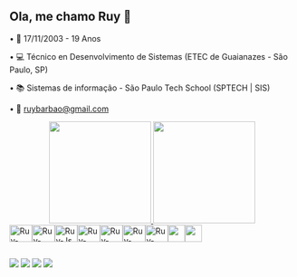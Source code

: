 ## Ola, me chamo Ruy 👋

• 📅 17/11/2003 - 19 Anos

• 💻 Técnico en Desenvolvimento de Sistemas (ETEC de Guaianazes - São Paulo, SP)

• 📚 Sistemas de informação - São Paulo Tech School (SPTECH | SIS)

• 📧 ruybarbao@gmail.com

<div align="center">
  <a href="https://github.com/RuyBarbosa22">
  <img height="180em" src="https://github-readme-stats.vercel.app/api?username=ruybarbosa22&show_icons=true&theme=radical&include_all_commits=true&count_private=true"/>
  <img height="180em" src="https://github-readme-stats.vercel.app/api/top-langs/?username=ruybarbosa22&layout=compact&langs_count=7&theme=radical"/>
</div>


<div style="display: flex"><br>
   <img align="center" alt="Ruy-HTML" height="30" width="40" src="https://cdn.jsdelivr.net/gh/devicons/devicon/icons/html5/html5-original.svg">
   <img align="center" alt="Ruy-CSS" height="30" width="40" src="https://cdn.jsdelivr.net/gh/devicons/devicon/icons/css3/css3-original.svg">
   <img align="center" alt="Ruy-Js" height="30" width="40" src="https://cdn.jsdelivr.net/gh/devicons/devicon/icons/javascript/javascript-original.svg">
   <img align="center" alt="Ruy-Kotlin" height="30" width="40" src="https://cdn.jsdelivr.net/gh/devicons/devicon/icons/kotlin/kotlin-original.svg">
   <img align="center" alt="Ruy-MySql" height="30" width="40" src="https://cdn.jsdelivr.net/gh/devicons/devicon/icons/mysql/mysql-original-wordmark.svg">
   <img align="center" alt="Ruy-Python" height="30" width="40" src="https://cdn.jsdelivr.net/gh/devicons/devicon/icons/python/python-original.svg">
   <img align="center" alt="Ruy-Php" height="30" width="40" src="https://cdn.jsdelivr.net/gh/devicons/devicon/icons/php/php-original.svg">
   <img align="center" alt"Ruy-NodeJs" height="30" width"40" src="https://cdn.jsdelivr.net/gh/devicons/devicon/icons/nodejs/nodejs-original.svg">
   <img align="center" alt"Ruy-Docker" height="30" width"40" src="https://cdn.jsdelivr.net/gh/devicons/devicon/icons/docker/docker-plain-wordmark.svg">
</div>
  
  ##
  
  <div> 
  <a href="mailto:ruybarbao@gmail.com" target="_blank"><img src="https://img.shields.io/badge/Gmail-D14836?style=for-the-badge&logo=gmail&logoColor=white" target="_blank"></a>
  <a href="https://www.instagram.com/ysd.ruyy/" target="_blank"><img src="https://img.shields.io/badge/-Instagram-%23E4405F?style=for-the-badge&logo=instagram&logoColor=white" target="_blank"></a>
 	<a href="https://discord.gg/48kenqrRVK" target="_blank"><img src="https://img.shields.io/badge/Discord-7289DA?style=for-the-badge&logo=discord&logoColor=white" target="_blank"></a>
  <a href="https://www.linkedin.com/in/ruy-barbosa-231aa1239/" target="_blank"><img src="https://img.shields.io/badge/-LinkedIn-%230077B5?style=for-the-badge&logo=linkedin&logoColor=white" target="_blank"></a> 
  <div/>
